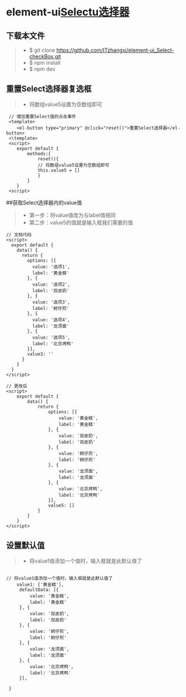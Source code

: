 # element-ui[Selectu选择器](http://element.eleme.io/#/zh-CN/component/select)

## 下载本文件
> * $ git clone https://github.com/ITzhangxi/element-ui_Select-checkBox.git
> * $ npm install
> * $ npm dev

## 重置Select选择器复选框
> * 将数组value5设置为空数组即可
```
 // 增加重置Select值的点击事件
 <template>
    <el-button type="primary" @click="reset()">重置Select选择器</el-button>
 <\template>
 <script>
    export default {
        methods:{
            reset(){
            // 将数组value5设置为空数组即可
            this.value5 = []
            }
        }
    }
 <script>
```


##获取Select选择器内的value值
> * 第一步：将value值改为与label值相同
> * 第二步：value5的值就是输入框我们需要的值

```
// 文档代码
<script>
  export default {
    data() {
      return {
        options: [{
          value: '选项1',
          label: '黄金糕'
        }, {
          value: '选项2',
          label: '双皮奶'
        }, {
          value: '选项3',
          label: '蚵仔煎'
        }, {
          value: '选项4',
          label: '龙须面'
        }, {
          value: '选项5',
          label: '北京烤鸭'
        }],
        value3: ''
      }
    }
  }
</script>

// 更改后
<script>
    export default {
        data() {
            return {
                options: [{
                    value: '黄金糕',
                    label: '黄金糕'
                }, {
                    value: '双皮奶',
                    label: '双皮奶'
                }, {
                    value: '蚵仔煎',
                    label: '蚵仔煎'
                }, {
                    value: '龙须面',
                    label: '龙须面'
                }, {
                    value: '北京烤鸭',
                    label: '北京烤鸭'
                }],
                value5: []
            }
        }
    }
</script>
```
## 设置默认值
> * 将value1值添加一个值时，输入框就是此默认值了
```

// 将value1值添加一个值时，输入框就是此默认值了
    value1: ['黄金糕'],
     defaultData: [{
         value: '黄金糕',
         label: '黄金糕'
     }, {
         value: '双皮奶',
         label: '双皮奶'
     }, {
         value: '蚵仔煎',
         label: '蚵仔煎'
     }, {
         value: '龙须面',
         label: '龙须面'
     }, {
         value: '北京烤鸭',
         label: '北京烤鸭'
     }],

 }
```
